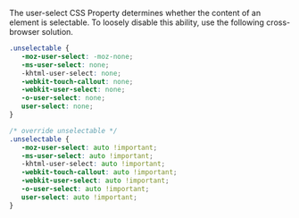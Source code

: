 The user-select CSS Property determines whether the content of an element is selectable. To loosely disable this ability, use the following cross-browser solution.

```css
.unselectable {
   -moz-user-select: -moz-none;
   -ms-user-select: none;
   -khtml-user-select: none;
   -webkit-touch-callout: none;
   -webkit-user-select: none;
   -o-user-select: none;
   user-select: none;
}
```

```css
/* override unselectable */
.unselectable {
   -moz-user-select: auto !important;
   -ms-user-select: auto !important;
   -khtml-user-select: auto !important;
   -webkit-touch-callout: auto !important;
   -webkit-user-select: auto !important;
   -o-user-select: auto !important;
   user-select: auto !important;
}
```